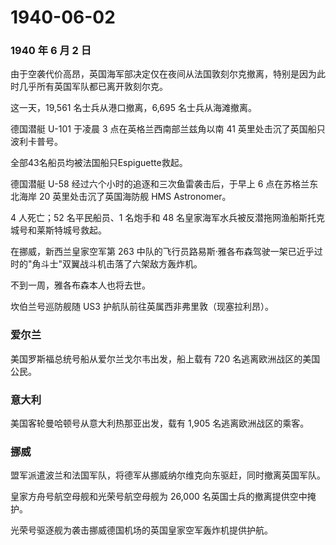 # 1940-06-02

### 1940 年 6 月 2 日

由于空袭代价高昂，英国海军部决定仅在夜间从法国敦刻尔克撤离，特别是因为此时几乎所有英国军队都已离开敦刻尔克。

这一天，19,561 名士兵从港口撤离，6,695 名士兵从海滩撤离。

德国潜艇 U-101 于凌晨 3 点在英格兰西南部兰兹角以南 41
英里处击沉了英国船只波利卡普号。

全部43名船员均被法国船只Espiguette救起。

德国潜艇 U-58 经过六个小时的追逐和三次鱼雷袭击后，于早上 6
点在苏格兰东北海岸 20 英里处击沉了英国海防舰 HMS Astronomer。

4 人死亡；52 名平民船员、1 名炮手和 48
名皇家海军水兵被反潜拖网渔船斯托克城号和莱斯特城号救起。

在挪威，新西兰皇家空军第 263
中队的飞行员路易斯·雅各布森驾驶一架已近乎过时的"角斗士"双翼战斗机击落了六架敌方轰炸机。

不到一周，雅各布森本人也将去世。

坎伯兰号巡防舰随 US3 护航队前往英属西非弗里敦（现塞拉利昂）。

### 爱尔兰

美国罗斯福总统号船从爱尔兰戈尔韦出发，船上载有 720
名逃离欧洲战区的美国公民。

### 意大利

美国客轮曼哈顿号从意大利热那亚出发，载有 1,905 名逃离欧洲战区的乘客。

### 挪威

盟军派遣波兰和法国军队，将德军从挪威纳尔维克向东驱赶，同时撤离英国军队。

皇家方舟号航空母舰和光荣号航空母舰为 26,000
名英国士兵的撤离提供空中掩护。

光荣号驱逐舰为袭击挪威德国机场的英国皇家空军轰炸机提供护航。
